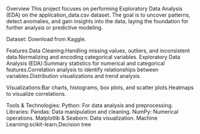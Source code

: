 Overview
This project focuses on performing Exploratory Data Analysis (EDA) on the application_data.csv dataset. 
The goal is to uncover patterns, detect anomalies, and gain insights into the data, laying the foundation for further analysis or predictive modeling.

Dataset:
Download from Kaggle.

Features
Data Cleaning:Handling missing values, outliers, and inconsistent data.Normalizing and encoding categorical variables.
Exploratory Data Analysis (EDA):Summary statistics for numerical and categorical features.Correlation analysis to identify relationships between variables.Distribution visualizations and trend analysis.

Visualizations:Bar charts, histograms, box plots, and scatter plots.Heatmaps to visualize correlations.

Tools & Technologies:
Python: For data analysis and preprocessing.
Libraries:
Pandas: Data manipulation and cleaning.
NumPy: Numerical operations.
Matplotlib & Seaborn: Data visualization.
Machine Learning:scikit-learn,Decision tree
